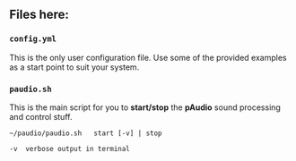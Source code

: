 ## Files here:

### `config.yml`

This is the only user configuration file. Use some of the provided examples as a start point to suit your system.

### `paudio.sh`

This is the main script for you to **start/stop** the **pAudio** sound processing and control stuff.

    ~/paudio/paudio.sh   start [-v] | stop

    -v  verbose output in terminal
